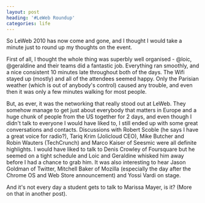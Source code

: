 ```yaml
---
layout: post
heading: '#LeWeb Roundup'
categories: life
---
```


<!-- Replace missing image from http://media.chris-alexander.co.uk/wp-content/uploads/2010/12/leweb_logo.png -->

So LeWeb 2010 has now come and gone, and I thought I would take a minute just to round up my thoughts on the event.

First of all, I thought the whole thing was superbly well organised - @loic, @geraldine and their teams did a fantastic job. Everything ran smoothly, and a nice consistent 10 minutes late throughout both of the days. The Wifi stayed up (mostly) and all of the attendees seemed happy. Only the Parisian weather (which is out of anybody's control) caused any trouble, and even then it was only a few minutes walking for most people.

But, as ever, it was the networking that really stood out at LeWeb. They somehow manage to get just about everybody that matters in Europe and a huge chunk of people from the US together for 2 days, and even though I didn't talk to everyone I would have liked to, I still ended up with some great conversations and contacts. Discussions with Robert Scoble (he says I have a great voice for radio?), Tariq Krim (Jolicloud CEO), Mike Butcher and Robin Wauters (TechCrunch) and Marco Kaiser of Seesmic were all definite highlights. I would have liked to talk to Denis Crowley of Foursquare but he seemed on a tight schedule and Loic and Geraldine whisked him away before I had a chance to grab him. It was also interesting to hear Jason Goldman of Twitter, Mitchell Baker of Mozilla (especially the day after the Chrome OS and Web Store announcement) and Yossi Vardi on stage.

And it's not every day a student gets to talk to Marissa Mayer, is it? (More on that in another post).